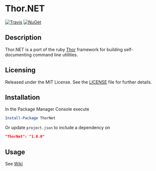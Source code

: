 # Thor.NET

[![Travis](https://img.shields.io/travis/joncloud/thor_net.svg)]()
[![NuGet](https://img.shields.io/nuget/v/ThorNet.svg)]()

## Description
Thor.NET is a port of the ruby [Thor][] framework for building self-documenting command line utilities.

[Thor]: http://whatisthor.com/

## Licensing
Released under the MIT License.  See the [LICENSE][] file for further details.

[license]: LICENSE.md

## Installation
In the Package Manager Console execute

```powershell
Install-Package ThorNet
```

Or update `project.json` to include a dependency on

```json
"ThorNet": "1.0.0"
```

## Usage
See [Wiki][]

[Wiki]: https://github.com/joncloud/thor_net/wiki/Usage
